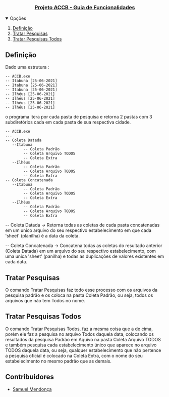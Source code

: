 <!-- PROJECT LOGO -->
<br />
<p align="center">
  <a href="https://github.com/smvasconcelos/ACCB_IT/tree/Executavel">
    <!-- <img src="./img/logo_2.png" alt="Logo" width="100"> -->
	<h3 align="center">Projeto ACCB - Guia de Funcionalidades</h3>
  </a>
</p>


<!-- TABLE OF CONTENTS -->
<details open="open">
  <summary>Opções</summary>
  <ol>
    <li>
        <a href="#definição">Definição</a><br>
    </li>
	<li>
        <a href="#tratar-pesquisas">Tratar Pesquisas</a><br>
	</li>
	<li>
        <a href="#tratar-pesquisas-todos">Tratar Pesquisas Todos</a><br>
	</li>
  </ol>
</details>

## Definição

Dado uma estrutura :

```
-- ACCB.exe
-- Itabuna [25-06-2021]
-- Itabuna [25-06-2021]
-- Itabuna [25-06-2021]
-- Ilhéus [25-06-2021]
-- Ilhéus [25-06-2021]
-- Ilhéus [25-06-2021]
-- Ilhéus [25-06-2021]
```

o programa itera por cada pasta de pesquisa e retorna 2 pastas com 3 subdiretórios cada em cada pasta de sua respectiva cidade.

```
-- ACCB.exe
...
-- Coleta Datada
   --Itabuna
		-- Coleta Padrão
		-- Coleta Arquivo TODOS
		-- Coleta Extra
   --Ilhéus
		-- Coleta Padrão
		-- Coleta Arquivo TODOS
		-- Coleta Extra
-- Coleta Concatenada
   --Itabuna
		-- Coleta Padrão
		-- Coleta Arquivo TODOS
		-- Coleta Extra
   --Ilhéus
		-- Coleta Padrão
		-- Coleta Arquivo TODOS
		-- Coleta Extra
```
<p>
-- Coleta Datada -> Retorna todas as coletas de cada pasta concatenadas em um unico arquivo do seu respectivo estabelecimento em que cada 'sheet' (planilha) é a data da coleta.
</p>
<p>
-- Coleta Concatenada -> Concatena todas as coletas do resultado anterior (Coleta Datada) em um arquivo do seu respectivo estabelecimento, com uma unica 'sheet' (panilha) e todas as duplicações de valores existentes em cada data.
</p>

## Tratar Pesquisas
<p>
	O comando Tratar Pesquisas faz todo esse processo com os arquivos da pesquisa padrão e os coloca na pasta Coleta Padrão, ou seja, todos os arquivos que não tem Todos no nome.
</p>

## Tratar Pesquisas Todos

<p>
	O comando Tratar Pesquisas Todos, faz a mesma coisa que a de cima, porém ele faz a pesquisa no arquivo Todos daquela data, colocando os resultados da pesquisa Padrão em Aquivo na pasta Coleta Arquivo TODOS e também pesquisa cada estabelecimento único que aparece no arquivo TODOS daquela data, ou seja, qualquer estabelecimento que não pertence a pesquisa oficial é colocado na Coleta Extra, com o nome do seu estabelecimento no mesmo padrão que as demais.
</p>

## Contribuidores

- [Samuel Mendonça](https://github.com/smvasconcelos)
